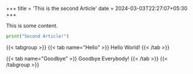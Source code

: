+++
title = 'This is the second Article'
date = 2024-03-03T22:27:07+05:30
+++

This is some content.

```py
print("Second Article!")
```

{{< tabgroup >}}
{{< tab name="Hello" >}}
Hello World!
{{< /tab >}}

{{< tab name="Goodbye" >}}
Goodbye Everybody!
{{< /tab >}}
{{< /tabgroup >}}
